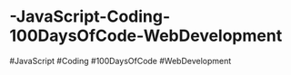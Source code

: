 # -JavaScript-Coding-100DaysOfCode-WebDevelopment
#JavaScript #Coding #100DaysOfCode #WebDevelopment
